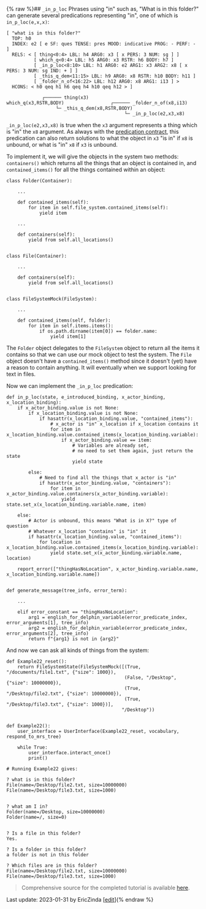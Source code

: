 {% raw %}## `_in_p_loc`
Phrases using "in" such as, "What is in this folder?" can generate several predications representing "in", one of which is `in_p_loc(e,x,x)`:

```
[ "what is in this folder?"
  TOP: h0
  INDEX: e2 [ e SF: ques TENSE: pres MOOD: indicative PROG: - PERF: - ]
  RELS: < [ thing<0:4> LBL: h4 ARG0: x3 [ x PERS: 3 NUM: sg ] ]
          [ which_q<0:4> LBL: h5 ARG0: x3 RSTR: h6 BODY: h7 ]
          [ _in_p_loc<8:10> LBL: h1 ARG0: e2 ARG1: x3 ARG2: x8 [ x PERS: 3 NUM: sg IND: + ] ]
          [ _this_q_dem<11:15> LBL: h9 ARG0: x8 RSTR: h10 BODY: h11 ]
          [ _folder_n_of<16:22> LBL: h12 ARG0: x8 ARG1: i13 ] >
  HCONS: < h0 qeq h1 h6 qeq h4 h10 qeq h12 > ]

             ┌────── thing(x3)
which_q(x3,RSTR,BODY)                 ┌────── _folder_n_of(x8,i13)
                  └─ _this_q_dem(x8,RSTR,BODY)
                                           └─ _in_p_loc(e2,x3,x8)
```

`_in_p_loc(e2,x3,x8)` is true when the `x3` argument represents a thing which is "in" the `x8` argument. As always with the [predication contract](https://blog.inductorsoftware.com/docsproto/howto/devhowto/devhowtoPredicationContract), this predication can also return solutions to what the object in `x3` "is in" if `x8` is unbound, or what is "in" `x8` if `x3` is unbound.

To implement it, we will give the objects in the system two methods: `containers()` which returns all the things that an object is contained in, and `contained_items()` for all the things contained within an object:

```
class Folder(Container):

    ...
    
    def contained_items(self):
        for item in self.file_system.contained_items(self):
            yield item

    ...
    
    def containers(self):
        yield from self.all_locations()
        
        
class File(Container):
    
    ...

    def containers(self):
        yield from self.all_locations()
        

class FileSystemMock(FileSystem):
    
    ...
    
    def contained_items(self, folder):
        for item in self.items.items():
            if os.path.dirname(item[0]) == folder.name:
                yield item[1]

```

The `Folder` object delegates to the `FileSystem` object to return all the items it contains so that we can use our mock object to test the system. The `File` object doesn't have a `contained_items()` method since it doesn't (yet) have a reason to contain anything. It will eventually when we support looking for text in files.

Now we can implement the `_in_p_loc` predication:

```
def in_p_loc(state, e_introduced_binding, x_actor_binding, x_location_binding):
    if x_actor_binding.value is not None:
        if x_location_binding.value is not None:
            if hasattr(x_location_binding.value, "contained_items"):
                # x_actor is "in" x_location if x_location contains it
                for item in x_location_binding.value.contained_items(x_location_binding.variable):
                    if x_actor_binding.value == item:
                        # Variables are already set,
                        # no need to set them again, just return the state
                        yield state

        else:
            # Need to find all the things that x_actor is "in"
            if hasattr(x_actor_binding.value, "containers"):
                for item in x_actor_binding.value.containers(x_actor_binding.variable):
                    yield state.set_x(x_location_binding.variable.name, item)

    else:
        # Actor is unbound, this means "What is in X?" type of question
        # Whatever x_location "contains" is "in" it
        if hasattr(x_location_binding.value, "contained_items"):
            for location in x_location_binding.value.contained_items(x_location_binding.variable):
                yield state.set_x(x_actor_binding.variable.name, location)

    report_error(["thingHasNoLocation", x_actor_binding.variable.name, x_location_binding.variable.name])
    
    
def generate_message(tree_info, error_term):
    
    ...
    
    elif error_constant == "thingHasNoLocation":
        arg1 = english_for_delphin_variable(error_predicate_index, error_arguments[1], tree_info)
        arg2 = english_for_delphin_variable(error_predicate_index, error_arguments[2], tree_info)
        return f"{arg1} is not in {arg2}"
```

And now we can ask all kinds of things from the system:

```
def Example22_reset():
    return FileSystemState(FileSystemMock([(True, "/documents/file1.txt", {"size": 1000}),
                                           (False, "/Desktop", {"size": 10000000}),
                                           (True, "/Desktop/file2.txt", {"size": 10000000}),
                                           (True, "/Desktop/file3.txt", {"size": 1000})],
                                          "/Desktop"))


def Example22():
    user_interface = UserInterface(Example22_reset, vocabulary, respond_to_mrs_tree)

    while True:
        user_interface.interact_once()
        print()
        
# Running Example22 gives:

? what is in this folder?
File(name=/Desktop/file2.txt, size=10000000)
File(name=/Desktop/file3.txt, size=1000)


? what am I in?
Folder(name=/Desktop, size=10000000)
Folder(name=/, size=0)


? Is a file in this folder?
Yes.

? Is a folder in this folder?
a folder is not in this folder

? Which files are in this folder?
File(name=/Desktop/file2.txt, size=10000000)
File(name=/Desktop/file3.txt, size=1000)
```

> Comprehensive source for the completed tutorial is available [here](https://github.com/EricZinda/Perplexity).


Last update: 2023-01-31 by EricZinda [[edit](https://github.com/ericzinda/Perplexity/edit/main/docs/devvocab/devvocabIn_p_loc.md)]{% endraw %}